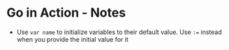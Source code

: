 Go in Action - Notes
====================

- Use `var name` to initialize variables to their default value. Use `:=` instead when you provide the initial value for it
